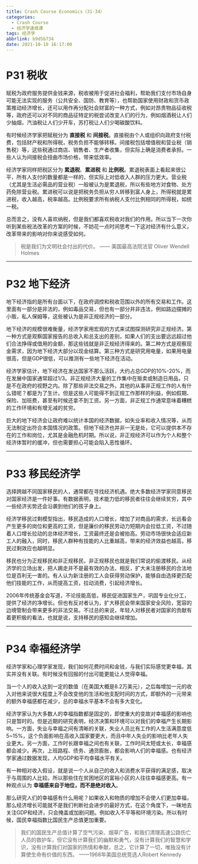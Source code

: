 ```yaml
---
title: Crash Course Economics（31-34）
categories:
  - Crash Course
  - 经济学速成课
tags: 经济学
abbrlink: b9d5b734
date: 2021-10-10 16:17:00
---
```


# P31 税收

赋税为政府服务提供金钱来源，税收被用于促进社会福利，帮助我们支付市场自身可能无法实现的服务（公共安全、国防、教育等），也帮助国家使用财政和货币政策推动经济增长，还可以用作再分配社会财富的一种方式，例如对昂贵物品征收税等，政府还可以对不同的商品征特定的税尝试改变人们的行为，例如烟酒税让人们少抽烟，汽油税让人们少开车，苏打税让人们少喝碳酸饮料。

<!-- more -->

有时候经济学家把赋税分为 **直接税** 和 **间接税**。直接税由个人或组织向政府支付税费，包括财产税和所得税，税务负担不能够转移。间接税包括增值税和营业税（销售税）等，这些税通过商店、销售者、生产者收集，但实际上确是消费者承担。一些人认为间接税会扭曲市场价格，带来低效率。

经济学家同样把税区分为 **累退税**、**累进税** 和 **比例税**。累退税表面上看起来很公平，所有人支付的数量都是一样的，但实际上对低收入人群的压力更大。营业税（尤其是生活必需品的营业税）一般被认为是累退税，所以有些地方对食物、处方药免除营业税。累进税可以说是把税务负担从穷人转移到富人身上，所得税就是累进税，收入越高，税率越高。比例税要求所有纳税人支付比例相同的所得税，如统一税。

总而言之，没有人喜欢纳税，但是我们都喜欢税收对我们的作用。所以当下一次你听到某些税法改革的方案的时候，不妨花一点时间思考一下这对经济有什么意义，改革带来的影响对你来说感受如何。

> 税是我们为文明社会付出的代价。 —— 美国最高法院法官 Oliver Wendell Holmes

---


# P32 地下经济

地下经济指的是所有台面以下，在政府调控和税收范围以外的所有交易和工作。这里面有一部分是非法的，例如毒品交易，但也有一部分并非违法，例如路边摆摊的小贩，私人保姆等，这些被认为是非正规经济的一部分。

地下经济的规模很难衡量，经济学家用宏观的方式来试图探测研究非正规经济。第一种方式是观察国家报告的总收入和总支出的差别，如果人们的支出要远远超过他们合法挣得或借用的金额，那这些钱就是非正规经济得来的。第二种方式是观察现金需求，因为地下经济大部分以现金结算。第三种方式是研究用电量，如果用电量很高，但是GDP很低，可以推测有一些地下经济在活动。

经济学家估计，地下经济在发达国家不那么活跃，大约占总GDP的10%-20%，而在发展中国家通常超过1/3。非正规经济大量的工作集中在贩卖或制造日用品，只是不在政府的视野之内。除了那些非法交易之外，其他的从事非正规工作的人有什么错呢？都是为了生计。但是这些人可能得不到正规工作那样的利益，例如假期、保险、加班费，甚至有时候还拿不到工资。另一方面，非正规工作通常意味着糟糕的工作环境和有增无减的贫穷。

巨大的地下经济会让政府难以统计本国的经济数据，如失业率和收入情况等，从而无法制定出符合本国情况的政策。但地下经济也并非一无是处，它可以提供本不存在的工作和岗位，尤其是金融危机时期。所以说，非正规经济可以作为个人和整个经济体暂时的缓冲，但也需要担心可能会陷入恶性循环。

---


# P33 移民经济学

选择跨越不同国家移民的人，通常都在寻找经济机遇。绝大多数经济学家同意移民对国家经济是一件好事。有数据表明，技术能力低的移民者往往会继续贫穷，其中一些经济劣势还会沿袭到他们的孩子身上。

经济学移民过剩模型指出，移民造成的人口增长，增加了对商品的需求，长远看会产生更多的岗位和更高的工资，但是廉价的移民劳动力短期内会拉低工资，不过随着人口增长拉动的总体经济增长，工资最终还是会被抬高。劳动市场很快会适应新工人的融入，同时，移民人群种有技能的人比重越高，带来的经济效益也越高，移民过剩效应也越明显。

移民也分为正规移民和非正规移民，非正规移民也就是我们常说的偷渡移民。从经济学的立场出发，把人踢走并不是最有效的办法，相反，扩大未注册移民的合法地位是百利无一害的。有人认为新注册的工人会获得劳动保护，能够自由选择更匹配他们技能的工作，从而提高工资，拉动消费，引起经济增长。

2006年传统基金会写道，不论技能高低，移民促进国家生产，巩固专业化分工，提供了经济的净增长。但也有反对者认为，扩大移民会带来国家安全风险，宽容的边境管制会带来更多的非法交易。不过总的来说，年轻人对移民者对国家的贡献有着更积极的看法，也就是说，支持移民的感知会继续增加。

---


# P34 幸福经济学

经济学家和心理学家发现，我们如何花费时间和金钱，与我们实际感觉更幸福，其实并没有关联。有时候没有回报的付出可能更能让人觉得幸福。

当一个人的收入达到一定的数值（在美国大概是8.2万美元），之后每增加一元的收入对他来说很大程度上不会改变他的生活和他支配时间的方式，即额外的一元带来的额外幸福感都在减少，总的幸福水平基本不会有多大变化。

经济学家认为大多数人的幸福指数都是固定的，即使重大的变故对幸福感的影响也只是暂时的。但是近期的研究表明，经济决策和环境可以对我们的幸福产生长期影响。一方面，失业与幸福之间有清晰的关联，失业人员比有工作的人生活满意度低5~15%，这个负面影响在高收入国家要更大，而且中年人失业的影响比老年人失业更大。另一方面，工作时长跟幸福之间也有关联，工作时间太短或太长，幸福感都会减少。再次，上班路程、债务、通货膨胀，都会影响人们的幸福感。也有经济学家通过数据发现，人均GDP和平均幸福水平有关。

有一种相对收入假设，就是说一个人从自己的收入和消费水平获得的满足感，取决于与周围的人比较。所以那些住在贫困地区的富裕小区的人往往幸福感更高。有一种观点认为 **幸福感来自于地位，而不是绝对收入**。

那么研究人们的幸福感有什么用呢？如果收入和物质的增加不会使人们更加幸福，那么经济增长可能就不是我们判断社会进步的最好方式，在这个角度下，一昧地去关注GDP和经济，只会掩盖或加剧问题。例如收入不平等和环境污染。所以有时候，国民幸福指数比国民生产总值更加重要。

> 我们的国民生产总值计算了空气污染、烟草广告，和我们清理高速公路伤亡人员的救护车，但它没有计算我们的幽默和勇气，没有计算我们的智慧和学识，没有计算我们对国家的热情和奉献，总之，它计算了一切，唯独没有计算使生命有价值的东西。 ——1968年美国总统竞选人Robert Kennedy

